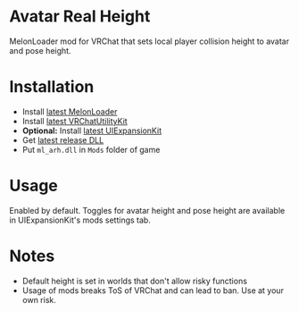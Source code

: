 # Avatar Real Height
MelonLoader mod for VRChat that sets local player collision height to avatar and pose height.

# Installation
* Install [latest MelonLoader](https://github.com/LavaGang/MelonLoader)
* Install [latest VRChatUtilityKit](https://github.com/SleepyVRC/Mods)
* **Optional:** Install [latest UIExpansionKit](https://github.com/knah/VRCMods)
* Get [latest release DLL](../../../releases/latest)
* Put `ml_arh.dll` in `Mods` folder of game

# Usage
Enabled by default. Toggles for avatar height and pose height are available in UIExpansionKit's mods settings tab.

# Notes
* Default height is set in worlds that don't allow risky functions
* Usage of mods breaks ToS of VRChat and can lead to ban. Use at your own risk.
